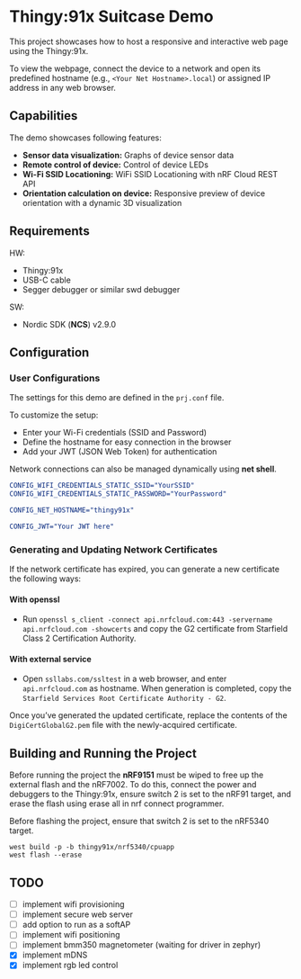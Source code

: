 # Thingy:91x Suitcase Demo
This project showcases how to host a responsive and interactive web page using the Thingy:91x.

To view the webpage, connect the device to a network and open its predefined hostname (e.g., `<Your Net Hostname>.local`) or assigned IP address in any web browser.

## Capabilities
The demo showcases following features:
- **Sensor data visualization:** Graphs of device sensor data
- **Remote control of device:** Control of device LEDs
- **Wi-Fi SSID Locationing:** WiFi SSID Locationing with nRF Cloud REST API
- **Orientation calculation on device:** Responsive preview of device orientation with a dynamic 3D visualization



## Requirements
HW:
- Thingy:91x
- USB-C cable
- Segger debugger or similar swd debugger

SW:
- Nordic SDK (**NCS**) v2.9.0


## Configuration 
### User Configurations
The settings for this demo are defined in the `prj.conf` file.

To customize the setup:
- Enter your Wi-Fi credentials (SSID and Password)
- Define the hostname for easy connection in the browser
- Add your JWT (JSON Web Token) for authentication

Network connections can also be managed dynamically using **net shell**.
```Cmake
CONFIG_WIFI_CREDENTIALS_STATIC_SSID="YourSSID"
CONFIG_WIFI_CREDENTIALS_STATIC_PASSWORD="YourPassword"

CONFIG_NET_HOSTNAME="thingy91x"

CONFIG_JWT="Your JWT here"
```

### Generating and Updating Network Certificates
If the network certificate has expired, you can generate a new certificate the following ways:
#### With openssl
- Run `openssl s_client -connect api.nrfcloud.com:443 -servername api.nrfcloud.com -showcerts` and copy the G2 certificate from Starfield Class 2 Certification Authority.

#### With external service
- Open `ssllabs.com/ssltest` in a web browser, and enter `api.nrfcloud.com` as hostname. When generation is completed, copy the `Starfield Services Root Certificate Authority - G2`.

Once you’ve generated the updated certificate, replace the contents of the `DigiCertGlobalG2.pem` file with the newly-acquired certificate.

## Building and Running the Project
Before running the project the **nRF9151** must be wiped to free up the external flash and the nRF7002.
To do this, connect the power and debuggers to the Thingy:91x, ensure switch 2 is set to the nRF91 target, and erase the flash using erase all in nrf connect programmer.

Before flashing the project, ensure that switch 2 is set to the nRF5340 target.
```
west build -p -b thingy91x/nrf5340/cpuapp
west flash --erase
```

## TODO
- [ ] implement wifi provisioning
- [ ] implement secure web server
- [ ] add option to run as a softAP
- [ ] implement wifi positioning
- [ ] implement bmm350 magnetometer (waiting for driver in zephyr)
- [x] implement mDNS
- [x] implement rgb led control
